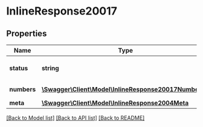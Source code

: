 # InlineResponse20017

## Properties
Name | Type | Description | Notes
------------ | ------------- | ------------- | -------------
**status** | **string** | The status of the API request | [optional] 
**numbers** | [**\Swagger\Client\Model\InlineResponse20017Numbers[]**](InlineResponse20017Numbers.md) | Numbers data | [optional] 
**meta** | [**\Swagger\Client\Model\InlineResponse2004Meta**](InlineResponse2004Meta.md) |  | [optional] 

[[Back to Model list]](../README.md#documentation-for-models) [[Back to API list]](../README.md#documentation-for-api-endpoints) [[Back to README]](../README.md)


